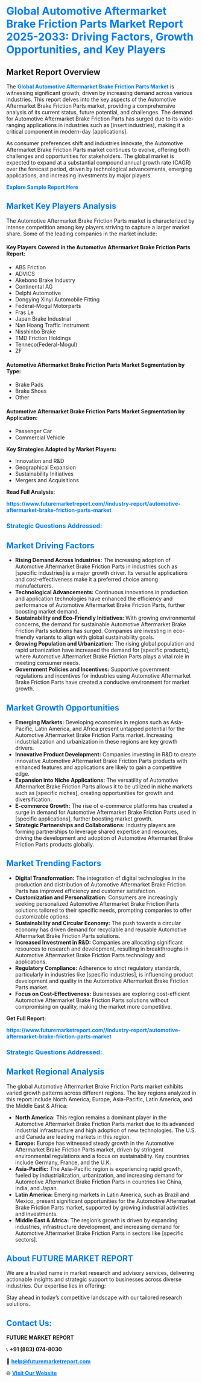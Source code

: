 <h1 style="color: #007BFF;">Global Automotive Aftermarket Brake Friction Parts Market Report 2025-2033: Driving Factors, Growth Opportunities, and Key Players</h1>

<section id="overview">
<h2>Market Report Overview</h2>
<p>The <a href="https://www.futuremarketreport.com//industry-report/automotive-aftermarket-brake-friction-parts-market" style="color: #007BFF; text-decoration: none;"><strong>Global Automotive Aftermarket Brake Friction Parts Market</strong></a> is witnessing significant growth, driven by increasing demand across various industries. This report delves into the key aspects of the Automotive Aftermarket Brake Friction Parts market, providing a comprehensive analysis of its current status, future potential, and challenges. The demand for Automotive Aftermarket Brake Friction Parts has surged due to its wide-ranging applications in industries such as [insert industries], making it a critical component in modern-day [applications].</p>
<p>As consumer preferences shift and industries innovate, the Automotive Aftermarket Brake Friction Parts market continues to evolve, offering both challenges and opportunities for stakeholders. The global market is expected to expand at a substantial compound annual growth rate (CAGR) over the forecast period, driven by technological advancements, emerging applications, and increasing investments by major players.</p>
</section>

<section id="overview">
<p><a href="https://www.futuremarketreport.com//request-sample/reportId=50066" style="color: #007BFF; text-decoration: none;"><strong>Explore Sample Report Here</strong></a></p>
</section>

<section id="key-players">
<h2 style="color: #007BFF;">Market Key Players Analysis</h2>
<p>The Automotive Aftermarket Brake Friction Parts market is characterized by intense competition among key players striving to capture a larger market share. Some of the leading companies in the market include:</p>
<h4>Key Players Covered in the Automotive Aftermarket Brake Friction Parts Report:</h4>
<ul><li>ABS Friction</li><li>ADVICS</li><li>Akebono Brake Industry</li><li>Continental AG</li><li>Delphi Automotive</li><li>Dongying Xinyi Automobile Fitting</li><li>Federal-Mogul Motorparts</li><li>Fras Le</li><li>Japan Brake Industrial</li><li>Nan Hoang Traffic Instrument</li><li>Nisshinbo Brake</li><li>TMD Friction Holdings</li><li>Tenneco(Federal-Mogul)</li><li>ZF</li></ul>
<h4>Automotive Aftermarket Brake Friction Parts Market Segmentation by Type:</h4>
<ul><li>Brake Pads</li><li>Brake Shoes</li><li>Other</li></ul>

<h4>Automotive Aftermarket Brake Friction Parts Market Segmentation by Application:</h4>
<ul><li>Passenger Car</li><li>Commercial Vehicle</li></ul>
<p><strong>Key Strategies Adopted by Market Players:</strong></p>
<ul>
<li>Innovation and R&D</li>
<li>Geographical Expansion</li>
<li>Sustainability Initiatives</li>
<li>Mergers and Acquisitions</li>
</ul>
</section>

<section>
<p><strong>Read Full Analysis: </strong></p><a href="https://www.futuremarketreport.com//industry-report/automotive-aftermarket-brake-friction-parts-market" style="color: #007BFF; text-decoration: none;"><strong>https://www.futuremarketreport.com//industry-report/automotive-aftermarket-brake-friction-parts-market</strong></a>
<h3 style="color: #007BFF;">Strategic Questions Addressed:</h3>
</section>

<section id="driving-factors">
<h2 style="color: #007BFF;">Market Driving Factors</h2>
<ul>
<li><strong>Rising Demand Across Industries:</strong> The increasing adoption of Automotive Aftermarket Brake Friction Parts in industries such as [specific industries] is a major growth driver. Its versatile applications and cost-effectiveness make it a preferred choice among manufacturers.</li>
<li><strong>Technological Advancements:</strong> Continuous innovations in production and application technologies have enhanced the efficiency and performance of Automotive Aftermarket Brake Friction Parts, further boosting market demand.</li>
<li><strong>Sustainability and Eco-Friendly Initiatives:</strong> With growing environmental concerns, the demand for sustainable Automotive Aftermarket Brake Friction Parts solutions has surged. Companies are investing in eco-friendly variants to align with global sustainability goals.</li>
<li><strong>Growing Population and Urbanization:</strong> The rising global population and rapid urbanization have increased the demand for [specific products], where Automotive Aftermarket Brake Friction Parts plays a vital role in meeting consumer needs.</li>
<li><strong>Government Policies and Incentives:</strong> Supportive government regulations and incentives for industries using Automotive Aftermarket Brake Friction Parts have created a conducive environment for market growth.</li>
</ul>
</section>

<section id="growth-opportunities">
<h2 style="color: #007BFF;">Market Growth Opportunities</h2>
<ul>
<li><strong>Emerging Markets:</strong> Developing economies in regions such as Asia-Pacific, Latin America, and Africa present untapped potential for the Automotive Aftermarket Brake Friction Parts market. Increasing industrialization and urbanization in these regions are key growth drivers.</li>
<li><strong>Innovative Product Development:</strong> Companies investing in R&D to create innovative Automotive Aftermarket Brake Friction Parts products with enhanced features and applications are likely to gain a competitive edge.</li>
<li><strong>Expansion into Niche Applications:</strong> The versatility of Automotive Aftermarket Brake Friction Parts allows it to be utilized in niche markets such as [specific niches], creating opportunities for growth and diversification.</li>
<li><strong>E-commerce Growth:</strong> The rise of e-commerce platforms has created a surge in demand for Automotive Aftermarket Brake Friction Parts used in [specific applications], further boosting market growth.</li>
<li><strong>Strategic Partnerships and Collaborations:</strong> Industry players are forming partnerships to leverage shared expertise and resources, driving the development and adoption of Automotive Aftermarket Brake Friction Parts products globally.</li>
</ul>
</section>

<section id="trending-factors">
<h2 style="color: #007BFF;">Market Trending Factors</h2>
<ul>
<li><strong>Digital Transformation:</strong> The integration of digital technologies in the production and distribution of Automotive Aftermarket Brake Friction Parts has improved efficiency and customer satisfaction.</li>
<li><strong>Customization and Personalization:</strong> Consumers are increasingly seeking personalized Automotive Aftermarket Brake Friction Parts solutions tailored to their specific needs, prompting companies to offer customizable options.</li>
<li><strong>Sustainability and Circular Economy:</strong> The push towards a circular economy has driven demand for recyclable and reusable Automotive Aftermarket Brake Friction Parts solutions.</li>
<li><strong>Increased Investment in R&D:</strong> Companies are allocating significant resources to research and development, resulting in breakthroughs in Automotive Aftermarket Brake Friction Parts technology and applications.</li>
<li><strong>Regulatory Compliance:</strong> Adherence to strict regulatory standards, particularly in industries like [specific industries], is influencing product development and quality in the Automotive Aftermarket Brake Friction Parts market.</li>
<li><strong>Focus on Cost-Effectiveness:</strong> Businesses are exploring cost-efficient Automotive Aftermarket Brake Friction Parts solutions without compromising on quality, making the market more competitive.</li>
</ul>
</section>

<section>
<p><strong>Get Full Report: </strong></p><a href="https://www.futuremarketreport.com//industry-report/automotive-aftermarket-brake-friction-parts-market" style="color: #007BFF; text-decoration: none;"><strong>https://www.futuremarketreport.com//industry-report/automotive-aftermarket-brake-friction-parts-market</strong></a>
<h3 style="color: #007BFF;">Strategic Questions Addressed:</h3>
</section>


<section id="regional-analysis">
<h2 style="color: #007BFF;">Market Regional Analysis</h2>
<p>The global Automotive Aftermarket Brake Friction Parts market exhibits varied growth patterns across different regions. The key regions analyzed in this report include North America, Europe, Asia-Pacific, Latin America, and the Middle East & Africa:</p>
<ul>
<li><strong>North America:</strong> This region remains a dominant player in the Automotive Aftermarket Brake Friction Parts market due to its advanced industrial infrastructure and high adoption of new technologies. The U.S. and Canada are leading markets in this region.</li>
<li><strong>Europe:</strong> Europe has witnessed steady growth in the Automotive Aftermarket Brake Friction Parts market, driven by stringent environmental regulations and a focus on sustainability. Key countries include Germany, France, and the U.K.</li>
<li><strong>Asia-Pacific:</strong> The Asia-Pacific region is experiencing rapid growth, fueled by industrialization, urbanization, and increasing demand for Automotive Aftermarket Brake Friction Parts in countries like China, India, and Japan.</li>
<li><strong>Latin America:</strong> Emerging markets in Latin America, such as Brazil and Mexico, present significant opportunities for the Automotive Aftermarket Brake Friction Parts market, supported by growing industrial activities and investments.</li>
<li><strong>Middle East & Africa:</strong> The region’s growth is driven by expanding industries, infrastructure development, and increasing demand for Automotive Aftermarket Brake Friction Parts in sectors like [specific sectors].</li>
</ul>
</section>

<footer>
<h2 style="color: #007BFF;">About FUTURE MARKET REPORT</h2>
<p>We are a trusted name in market research and advisory services, delivering actionable insights and strategic support to businesses across diverse industries. Our expertise lies in offering:</p>

<p>Stay ahead in today’s competitive landscape with our tailored research solutions.</p>

<h2 style="color: #007BFF;">Contact Us:</h2>
<p><strong>FUTURE MARKET REPORT</strong></p>
<p>📞 <strong>+91 (883) 074-8030</strong></p>
<p>📧 <strong><a href="mailto:help@futuremarketreport.com" style="color: #007BFF;">help@futuremarketreport.com</a></strong></p>
<p>🌐 <strong><a href="https://www.futuremarketreport.com/" style="color: #007BFF;">Visit Our Website</a></strong></p>
</footer>